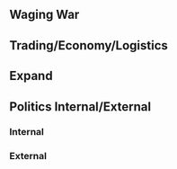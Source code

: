 
## Waging War

## Trading/Economy/Logistics

## Expand

## Politics Internal/External

### Internal

### External
